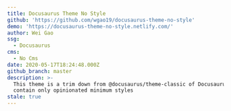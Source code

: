 ```yaml
---
title: Docusaurus Theme No Style
github: 'https://github.com/wgao19/docusaurus-theme-no-style'
demo: 'https://docusaurus-theme-no-style.netlify.com/'
author: Wei Gao
ssg:
  - Docusaurus
cms:
  - No Cms
date: 2020-05-17T18:24:48.000Z
github_branch: master
description: >-
  This theme is a trim down from @docusaurus/theme-classic of Docusaurus 2 to
  contain only opinionated minimum styles
stale: true
---
```

